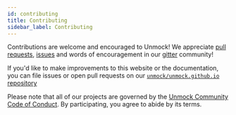 ```yaml
---
id: contributing
title: Contributing
sidebar_label: Contributing
---
```


Contributions are welcome and encouraged to Unmock! We appreciate [pull requests](https://www.github.com/unmock/unmock-js), [issues](https://www.github.com/unmock/unmock-js) and words of encouragement in our [gitter](https://gitter.im/unmock/community) community!

If you'd like to make improvements to this website or the documentation, you can file issues or open pull requests on our [`unmock/unmock.github.io` repository](https://github.com/unmock/unmock.github.io)

Please note that all of our projects are governed by the [Unmock Community Code of Conduct](https://github.com/unmock/code-of-conduct). By participating, you agree to abide by its terms.